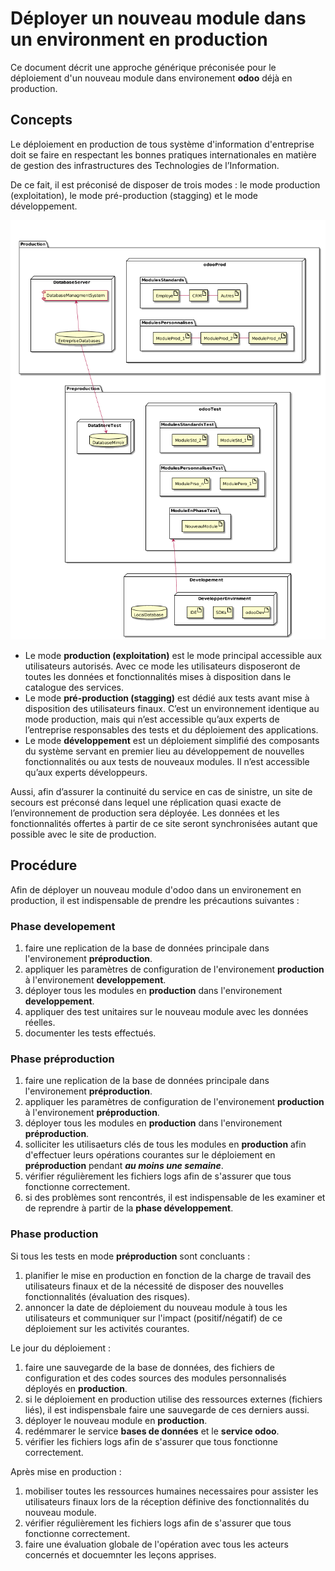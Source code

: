 # Déployer un nouveau module dans un environment en production

Ce document décrit une approche générique préconisée pour le déploiement d'un nouveau module dans environement **odoo** déjà en production.

## Concepts

Le déploiement en production de tous système d'information d'entreprise doit se faire en respectant les bonnes pratiques internationales en matière de gestion des infrastructures des Technologies de l’Information.

De ce fait, il est préconisé de disposer de trois modes : le mode production (exploitation), le mode pré-production (stagging) et le mode développement.

![](../diagrams/exports/deploy-concepts/deploy-concepts.png)

* Le mode **production (exploitation)** est le mode principal accessible aux utilisateurs autorisés. Avec ce mode les utilisateurs disposeront de toutes les données et fonctionnalités mises à disposition dans le catalogue des services.
* Le mode **pré-production (stagging)** est dédié aux tests avant mise à disposition des utilisateurs finaux. C’est un environnement identique au mode production, mais qui n’est accessible qu’aux experts de l’entreprise responsables des tests et du déploiement des applications.
* Le mode **développement** est un déploiement simplifié des composants du système servant en premier lieu au développement de nouvelles fonctionnalités ou aux tests de nouveaux modules. Il n’est accessible qu’aux experts développeurs.

Aussi, afin d’assurer la continuité du service en cas de sinistre, un site de secours est préconsé dans lequel une réplication quasi exacte de l’environnement de production sera déployée. Les données et les fonctionnalités offertes à partir de ce site seront synchronisées autant que possible avec le site de production.

## Procédure

Afin de déployer un nouveau module d'odoo dans un environement en production, il est indispensable de prendre les précautions suivantes :

### Phase developement

1. faire une replication de la base de données principale dans l'environement **préproduction**.
1. appliquer les paramètres de configuration de l'environement **production** à l'environement **developpement**.
1. déployer tous les modules en **production** dans l'environement **developpement**.
1. appliquer des test unitaires sur le nouveau module avec les données réelles.
1. documenter les tests effectués.

### Phase préproduction

1. faire une replication de la base de données principale dans l'environement **préproduction**.
1. appliquer les paramètres de configuration de l'environement **production** à l'environement **préproduction**.
1. déployer tous les modules en **production** dans l'environement **préproduction**.
1. solliciter les utilisaeturs clés de tous les modules en **production** afin d'effectuer leurs opérations courantes sur le déploiement en **préproduction** pendant **_au moins une semaine_**.
1. vérifier régulièrement les fichiers logs afin de s'assurer que tous fonctionne correctement.
1. si des problèmes sont rencontrés, il est indispensable de les examiner et de reprendre à partir de la **phase développement**.

### Phase production

Si tous les tests en mode **préproduction** sont concluants :

1. planifier le mise en production en fonction de la charge de travail des utilisateurs finaux et de la nécessité de disposer des nouvelles fonctionnalités (évaluation des risques).
1. annoncer la date de déploiement du nouveau module à tous les utilisateurs et communiquer sur l'impact (positif/négatif) de ce déploiement sur les activités courantes.

Le jour du déploiement :

1. faire une sauvegarde de la base de données, des fichiers de configuration et des codes sources des modules personnalisés déployés en **production**.
1. si le déploiement en production utilise des ressources externes (fichiers liés), il est indispensbale faire une sauvegarde de ces derniers aussi.
1. déployer le nouveau module en **production**.
1. redémmarer le service **bases de données** et le **service odoo**.
1. vérifier les fichiers logs afin de s'assurer que tous fonctionne correctement.

Après mise en production :

1. mobiliser toutes les ressources humaines necessaires pour assister les utilisateurs finaux lors de la réception définive des fonctionnalités du nouveau module.
1. vérifier régulièrement les fichiers logs afin de s'assurer que tous fonctionne correctement.
1. faire une évaluation globale de l'opération avec tous les acteurs concernés et docuemnter les leçons apprises.